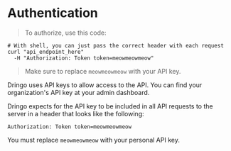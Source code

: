 # Authentication

> To authorize, use this code:

```shell
# With shell, you can just pass the correct header with each request
curl "api_endpoint_here"
  -H "Authorization: Token token=meowmeowmeow"
```

> Make sure to replace `meowmeowmeow` with your API key.

Dringo uses API keys to allow access to the API. You can find your organization's API key at your admin dashboard.

Dringo expects for the API key to be included in all API requests to the server in a header that looks like the following:

`Authorization: Token token=meowmeowmeow`

<aside class="notice">
You must replace <code>meowmeowmeow</code> with your personal API key.
</aside>
